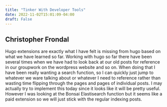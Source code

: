```yaml
---
title: "Tinker With Developer Tools"
date: 2022-11-02T15:01:09-04:00
draft: False
---
```


## Christopher Frondal

Hugo extensions are exactly what I have felt is missing from hugo based on what we have learned so far. Working with hugo so far there have been several times when
 we have had to look back at our old posts for reference in our groupwork on the wordpress website and so on. When doing that I have been really wanting a search function, 
 so I can quickly just jump to whatever we ware talking about or whatever I need to reference rather than wasting time flipping through the pages and pages of individual posts.
 I may actually try to implement this today since it looks like it will be pretty useful. However I was looking at the Bonsai Elastisearch function but it seems like a paid extension
 so we will just stick with the regular indexing posts. 